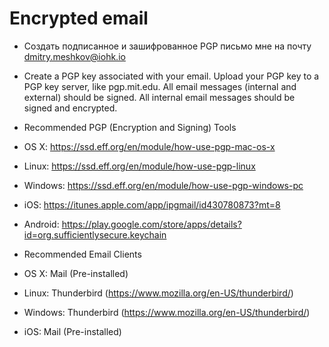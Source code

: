 # Encrypted email


- Создать подписанное и зашифрованное PGP письмо мне на почту dmitry.meshkov@iohk.io

- Create a PGP key associated with your email. Upload your PGP key to a PGP key server, like pgp.mit.edu. All email messages (internal and external) should be signed. All internal email messages should be signed and encrypted. 
- Recommended PGP (Encryption and Signing) Tools
- OS X: https://ssd.eff.org/en/module/how-use-pgp-mac-os-x
- Linux: https://ssd.eff.org/en/module/how-use-pgp-linux
- Windows: https://ssd.eff.org/en/module/how-use-pgp-windows-pc
- iOS: https://itunes.apple.com/app/ipgmail/id430780873?mt=8
- Android: https://play.google.com/store/apps/details?id=org.sufficientlysecure.keychain
- Recommended Email Clients
- OS X: Mail (Pre-installed)
- Linux: Thunderbird (https://www.mozilla.org/en-US/thunderbird/)
- Windows: Thunderbird (https://www.mozilla.org/en-US/thunderbird/)
- iOS: Mail (Pre-installed)